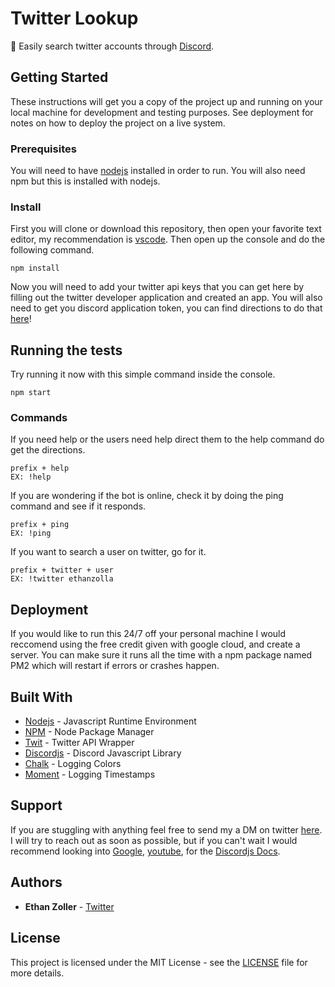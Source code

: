 # Twitter Lookup
🔎 Easily search twitter accounts through [Discord](https://discordapp.com).

## Getting Started
These instructions will get you a copy of the project up and running on your local machine for development and testing purposes. See deployment for notes on how to deploy the project on a live system.

### Prerequisites
You will need to have [nodejs](https://nodejs.org/en/) installed in order to run. You will also need npm but this is installed with nodejs.

### Install
First you will clone or download this repository, then open your favorite text editor, my recommendation is [vscode](https://code.visualstudio.com/). Then open up the console and do the following command.
```
npm install
```
Now you will need to add your twitter api keys that you can get here by filling out the twitter developer application and created an app. You will also need to get you discord application token, you can find directions to do that [here](https://github.com/reactiflux/discord-irc/wiki/Creating-a-discord-bot-&-getting-a-token)!

## Running the tests
Try running it now with this simple command inside the console.
```
npm start
```

### Commands
If you need help or the users need help direct them to the help command do get the directions.
```
prefix + help 
EX: !help
```

If you are wondering if the bot is online, check it by doing the ping command and see if it responds.
```
prefix + ping
EX: !ping
```

If you want to search a user on twitter, go for it.
```
prefix + twitter + user
EX: !twitter ethanzolla
```

## Deployment
If you would like to run this 24/7 off your personal machine I would reccomend using the free credit given with google cloud, and create a server. You can make sure it runs all the time with a npm package named PM2 which will restart if errors or crashes happen.

## Built With
* [Nodejs](https://nodejs.org/en/) - Javascript Runtime Environment
* [NPM](https://www.npmjs.com/) - Node Package Manager
* [Twit](https://www.npmjs.com/package/twit) - Twitter API Wrapper
* [Discordjs](https://discord.js.org/#/) - Discord Javascript Library
* [Chalk](https://www.npmjs.com/package/chalk) - Logging Colors
* [Moment](https://www.npmjs.com/package/moment) - Logging Timestamps

## Support
If you are stuggling with anything feel free to send my a DM on twitter [here](https://twitter.com/messages/compose?recipient_id=993214465544876032). I will try to reach out as soon as possible, but if you can't wait I would recommend looking into [Google](https://www.google.com/), [youtube](https://www.youtube.com), for the [Discordjs Docs](https://discord.js.org/#/).

## Authors
* **Ethan Zoller** - [Twitter](https://twitter.com/Ethanzolla)

## License
This project is licensed under the MIT License - see the [LICENSE](LICENSE) file for more details.